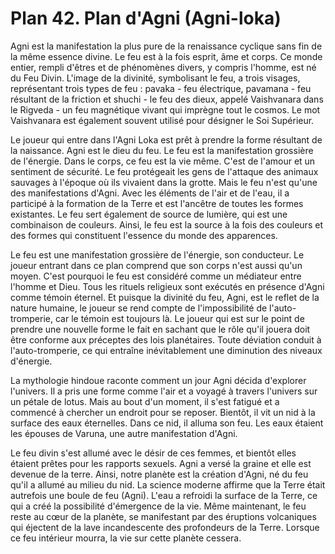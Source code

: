 # Plan 42. Plan d'Agni (Agni-loka)

Agni est la manifestation la plus pure de la renaissance cyclique sans fin de la même essence divine. Le feu est à la fois esprit, âme et corps. Ce monde entier, rempli d'êtres et de phénomènes divers, y compris l'homme, est né du Feu Divin. L'image de la divinité, symbolisant le feu, a trois visages, représentant trois types de feu : pavaka - feu électrique, pavamana - feu résultant de la friction et shuchi - le feu des dieux, appelé Vaishvanara dans le Rigveda - un feu magnétique vivant qui imprègne tout le cosmos. Le mot Vaishvanara est également souvent utilisé pour désigner le Soi Supérieur.

Le joueur qui entre dans l'Agni Loka est prêt à prendre la forme résultant de la naissance. Agni est le dieu du feu. Le feu est la manifestation grossière de l'énergie. Dans le corps, ce feu est la vie même. C'est de l'amour et un sentiment de sécurité. Le feu protégeait les gens de l'attaque des animaux sauvages à l'époque où ils vivaient dans la grotte. Mais le feu n'est qu'une des manifestations d'Agni. Avec les éléments de l'air et de l'eau, il a participé à la formation de la Terre et est l'ancêtre de toutes les formes existantes. Le feu sert également de source de lumière, qui est une combinaison de couleurs. Ainsi, le feu est la source à la fois des couleurs et des formes qui constituent l'essence du monde des apparences.

Le feu est une manifestation grossière de l'énergie, son conducteur. Le joueur entrant dans ce plan comprend que son corps n'est aussi qu'un moyen. C'est pourquoi le feu est considéré comme un médiateur entre l'homme et Dieu. Tous les rituels religieux sont exécutés en présence d'Agni comme témoin éternel. Et puisque la divinité du feu, Agni, est le reflet de la nature humaine, le joueur se rend compte de l'impossibilité de l'auto-tromperie, car le témoin est toujours là. Le joueur qui est sur le point de prendre une nouvelle forme le fait en sachant que le rôle qu'il jouera doit être conforme aux préceptes des lois planétaires. Toute déviation conduit à l'auto-tromperie, ce qui entraîne inévitablement une diminution des niveaux d'énergie.

La mythologie hindoue raconte comment un jour Agni décida d'explorer l'univers. Il a pris une forme comme l'air et a voyagé à travers l'univers sur un pétale de lotus. Mais au bout d'un moment, il s'est fatigué et a commencé à chercher un endroit pour se reposer. Bientôt, il vit un nid à la surface des eaux éternelles. Dans ce nid, il alluma son feu. Les eaux étaient les épouses de Varuna, une autre manifestation d'Agni.

Le feu divin s'est allumé avec le désir de ces femmes, et bientôt elles étaient prêtes pour les rapports sexuels. Agni a versé la graine et elle est devenue de la terre. Ainsi, notre planète est la création d'Agni, né du feu qu'il a allumé au milieu du nid. La science moderne affirme que la Terre était autrefois une boule de feu (Agni). L'eau a refroidi la surface de la Terre, ce qui a créé la possibilité d'émergence de la vie. Même maintenant, le feu reste au cœur de la planète, se manifestant par des éruptions volcaniques qui éjectent de la lave incandescente des profondeurs de la Terre. Lorsque ce feu intérieur mourra, la vie sur cette planète cessera.
